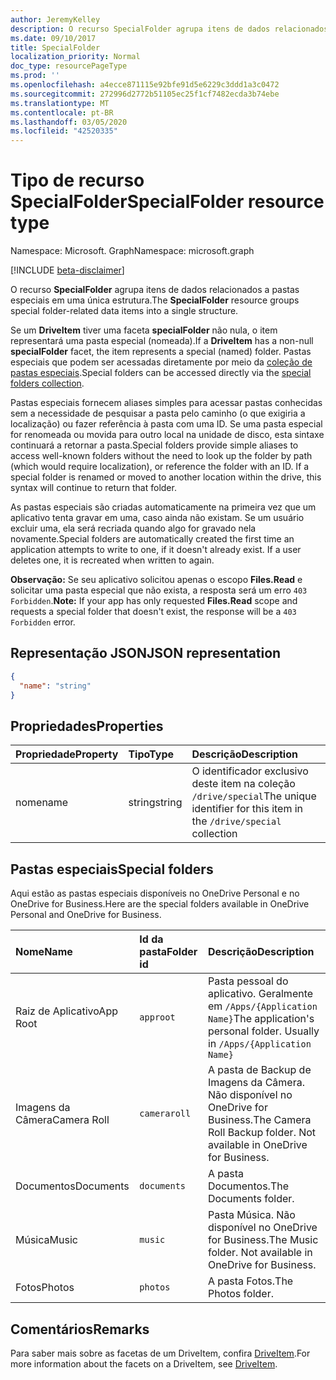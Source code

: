 ```yaml
---
author: JeremyKelley
description: O recurso SpecialFolder agrupa itens de dados relacionados a pastas especiais em uma única estrutura.
ms.date: 09/10/2017
title: SpecialFolder
localization_priority: Normal
doc_type: resourcePageType
ms.prod: ''
ms.openlocfilehash: a4ecce871115e92bfe91d5e6229c3ddd1a3c0472
ms.sourcegitcommit: 272996d2772b51105ec25f1cf7482ecda3b74ebe
ms.translationtype: MT
ms.contentlocale: pt-BR
ms.lasthandoff: 03/05/2020
ms.locfileid: "42520335"
---
```

# <a name="specialfolder-resource-type"></a><span data-ttu-id="5665e-103">Tipo de recurso SpecialFolder</span><span class="sxs-lookup"><span data-stu-id="5665e-103">SpecialFolder resource type</span></span>

<span data-ttu-id="5665e-104">Namespace: Microsoft. Graph</span><span class="sxs-lookup"><span data-stu-id="5665e-104">Namespace: microsoft.graph</span></span>

[!INCLUDE [beta-disclaimer](../../includes/beta-disclaimer.md)]

<span data-ttu-id="5665e-105">O recurso **SpecialFolder** agrupa itens de dados relacionados a pastas especiais em uma única estrutura.</span><span class="sxs-lookup"><span data-stu-id="5665e-105">The **SpecialFolder** resource groups special folder-related data items into a single structure.</span></span>

<span data-ttu-id="5665e-106">Se um **DriveItem** tiver uma faceta **specialFolder** não nula, o item representará uma pasta especial (nomeada).</span><span class="sxs-lookup"><span data-stu-id="5665e-106">If a **DriveItem** has a non-null **specialFolder** facet, the item represents a special (named) folder.</span></span>
<span data-ttu-id="5665e-107">Pastas especiais que podem ser acessadas diretamente por meio da [coleção de pastas especiais](../api/drive-get-specialfolder.md).</span><span class="sxs-lookup"><span data-stu-id="5665e-107">Special folders can be accessed directly via the [special folders collection](../api/drive-get-specialfolder.md).</span></span>

<span data-ttu-id="5665e-p102">Pastas especiais fornecem aliases simples para acessar pastas conhecidas sem a necessidade de pesquisar a pasta pelo caminho (o que exigiria a localização) ou fazer referência à pasta com uma ID. Se uma pasta especial for renomeada ou movida para outro local na unidade de disco, esta sintaxe continuará a retornar a pasta.</span><span class="sxs-lookup"><span data-stu-id="5665e-p102">Special folders provide simple aliases to access well-known folders without the need to look up the folder by path (which would require localization), or reference the folder with an ID. If a special folder is renamed or moved to another location within the drive, this syntax will continue to return that folder.</span></span>

<span data-ttu-id="5665e-p103">As pastas especiais são criadas automaticamente na primeira vez que um aplicativo tenta gravar em uma, caso ainda não existam. Se um usuário excluir uma, ela será recriada quando algo for gravado nela novamente.</span><span class="sxs-lookup"><span data-stu-id="5665e-p103">Special folders are automatically created the first time an application attempts to write to one, if it doesn't already exist. If a user deletes one, it is recreated when written to again.</span></span>

<span data-ttu-id="5665e-112">**Observação:** Se seu aplicativo solicitou apenas o escopo **Files.Read** e solicitar uma pasta especial que não exista, a resposta será um erro `403 Forbidden`.</span><span class="sxs-lookup"><span data-stu-id="5665e-112">**Note:** If your app has only requested **Files.Read** scope and requests a special folder that doesn't exist, the response will be a `403 Forbidden` error.</span></span>

## <a name="json-representation"></a><span data-ttu-id="5665e-113">Representação JSON</span><span class="sxs-lookup"><span data-stu-id="5665e-113">JSON representation</span></span>

<!-- {
  "blockType": "resource",
  "optionalProperties": [

  ],
  "@odata.type": "microsoft.graph.specialFolder"
}-->
```json
{
  "name": "string"
}
```

## <a name="properties"></a><span data-ttu-id="5665e-114">Propriedades</span><span class="sxs-lookup"><span data-stu-id="5665e-114">Properties</span></span>

| <span data-ttu-id="5665e-115">Propriedade</span><span class="sxs-lookup"><span data-stu-id="5665e-115">Property</span></span>  | <span data-ttu-id="5665e-116">Tipo</span><span class="sxs-lookup"><span data-stu-id="5665e-116">Type</span></span>   | <span data-ttu-id="5665e-117">Descrição</span><span class="sxs-lookup"><span data-stu-id="5665e-117">Description</span></span>                                                            |
|:----------|:-------|:-----------------------------------------------------------------------|
| <span data-ttu-id="5665e-118">nome</span><span class="sxs-lookup"><span data-stu-id="5665e-118">name</span></span>      | <span data-ttu-id="5665e-119">string</span><span class="sxs-lookup"><span data-stu-id="5665e-119">string</span></span> | <span data-ttu-id="5665e-120">O identificador exclusivo deste item na coleção `/drive/special`</span><span class="sxs-lookup"><span data-stu-id="5665e-120">The unique identifier for this item in the `/drive/special` collection</span></span> |

## <a name="special-folders"></a><span data-ttu-id="5665e-121">Pastas especiais</span><span class="sxs-lookup"><span data-stu-id="5665e-121">Special folders</span></span>

<span data-ttu-id="5665e-122">Aqui estão as pastas especiais disponíveis no OneDrive Personal e no OneDrive for Business.</span><span class="sxs-lookup"><span data-stu-id="5665e-122">Here are the special folders available in OneDrive Personal and OneDrive for Business.</span></span>

| <span data-ttu-id="5665e-123">Nome</span><span class="sxs-lookup"><span data-stu-id="5665e-123">Name</span></span>        | <span data-ttu-id="5665e-124">Id da pasta</span><span class="sxs-lookup"><span data-stu-id="5665e-124">Folder id</span></span>    | <span data-ttu-id="5665e-125">Descrição</span><span class="sxs-lookup"><span data-stu-id="5665e-125">Description</span></span>                                                              |
|:------------|:-------------|:-------------------------------------------------------------------------|
| <span data-ttu-id="5665e-126">Raiz de Aplicativo</span><span class="sxs-lookup"><span data-stu-id="5665e-126">App Root</span></span>    | `approot`    | <span data-ttu-id="5665e-p104">Pasta pessoal do aplicativo. Geralmente em `/Apps/{Application Name}`</span><span class="sxs-lookup"><span data-stu-id="5665e-p104">The application's personal folder. Usually in `/Apps/{Application Name}`</span></span> |
| <span data-ttu-id="5665e-129">Imagens da Câmera</span><span class="sxs-lookup"><span data-stu-id="5665e-129">Camera Roll</span></span> | `cameraroll` | <span data-ttu-id="5665e-p105">A pasta de Backup de Imagens da Câmera. Não disponível no OneDrive for Business.</span><span class="sxs-lookup"><span data-stu-id="5665e-p105">The Camera Roll Backup folder. Not available in OneDrive for Business.</span></span>   |
| <span data-ttu-id="5665e-132">Documentos</span><span class="sxs-lookup"><span data-stu-id="5665e-132">Documents</span></span>   | `documents`  | <span data-ttu-id="5665e-133">A pasta Documentos.</span><span class="sxs-lookup"><span data-stu-id="5665e-133">The Documents folder.</span></span>                                                    |
| <span data-ttu-id="5665e-134">Música</span><span class="sxs-lookup"><span data-stu-id="5665e-134">Music</span></span>       | `music`      | <span data-ttu-id="5665e-p106">Pasta Música. Não disponível no OneDrive for Business.</span><span class="sxs-lookup"><span data-stu-id="5665e-p106">The Music folder. Not available in OneDrive for Business.</span></span>                |
| <span data-ttu-id="5665e-137">Fotos</span><span class="sxs-lookup"><span data-stu-id="5665e-137">Photos</span></span>      | `photos`     | <span data-ttu-id="5665e-138">A pasta Fotos.</span><span class="sxs-lookup"><span data-stu-id="5665e-138">The Photos folder.</span></span>                                                       |

## <a name="remarks"></a><span data-ttu-id="5665e-139">Comentários</span><span class="sxs-lookup"><span data-stu-id="5665e-139">Remarks</span></span> 

<span data-ttu-id="5665e-140">Para saber mais sobre as facetas de um DriveItem, confira [DriveItem](driveitem.md).</span><span class="sxs-lookup"><span data-stu-id="5665e-140">For more information about the facets on a DriveItem, see [DriveItem](driveitem.md).</span></span>


<!-- uuid: 8fcb5dbc-d5aa-4681-8e31-b001d5168d79
2015-10-25 14:57:30 UTC -->
<!--
{
  "type": "#page.annotation",
  "description": "The SpecialFolder facet provides information about folders accessible as special folders.",
  "keywords": "special folder,item,facet",
  "section": "documentation",
  "tocPath": "",
  "suppressions": []
}
-->
